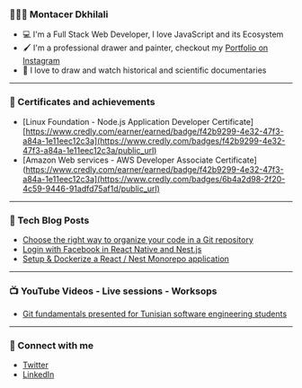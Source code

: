 ### 🙋🏻‍♂️ Montacer Dkhilali

- 💻 I'm a Full Stack Web Developer, I love JavaScript and its Ecosystem
- 🖌 I'm a professional drawer and painter, checkout my [Portfolio on Instagram](https://instagram.com/montacerart)
- 💜 I love to draw and watch historical and scientific documentaries

---

### 📜 Certificates and achievements

- [Linux Foundation - Node.js Application Developer Certificate][https://www.credly.com/earner/earned/badge/f42b9299-4e32-47f3-a84a-1e11eec12c3a](https://www.credly.com/badges/f42b9299-4e32-47f3-a84a-1e11eec12c3a/public_url)
- [Amazon Web services - AWS Developer Associate Certificate](https://www.credly.com/earner/earned/badge/f42b9299-4e32-47f3-a84a-1e11eec12c3a](https://www.credly.com/badges/6b4a2d98-2f20-4c59-9446-91adfd75af1d/public_url)

---

### 📕 Tech Blog Posts

- [Choose the right way to organize your code in a Git repository](https://montacerdk.medium.com/choose-the-right-way-to-organize-your-code-in-a-git-repository-a900bf52e326)
- [Login with Facebook in React Native and Nest.js](https://montacerdk.medium.com/login-with-facebook-in-react-native-and-nest-js-39730e76b89)
- [Setup & Dockerize a React / Nest Monorepo application](https://montacerdk.medium.com/setup-dockerize-a-react-nest-monorepo-application-7a800060bd63)

---

### 📺 YouTube Videos - Live sessions - Worksops

- [Git fundamentals presented for Tunisian software engineering students ](https://www.youtube.com/watch?v=p3NiagnWF4o)

---

### 💬 Connect with me

- [Twitter](https://twitter.com/montacerdk)
- [LinkedIn](https://www.linkedin.com/in/montacerdk/)
